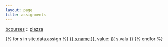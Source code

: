 ```yaml
---
layout: page
title: assignments
---
```


[bcourses][bcourses] :: [piazza][piazza]

{% for s in site.data.assign %}
<span class="schedule-item-due"><a href="{{ s.link }}" target="_blank">{{ s.name }}</a>, value: {{ s.valu }}</span>
{% endfor %}

[bcourses]:https://bcourses.berkeley.edu/courses/1466271
[piazza]:https://piazza.com/class/j6fjvh1geib77c
